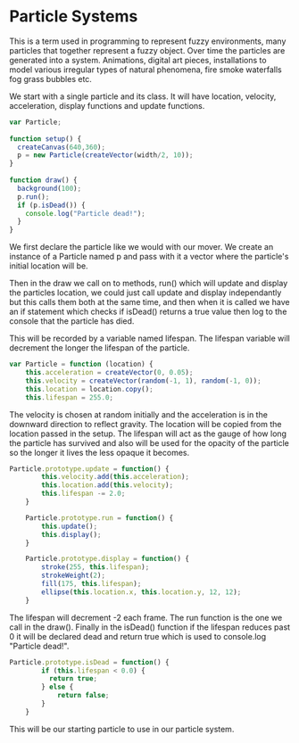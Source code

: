 # Particle Systems

This is a term used in programming to represent fuzzy environments, many particles that together represent a fuzzy object. Over time the particles are generated into a system. Animations, digital art pieces, installations to model various irregular types of natural phenomena, fire smoke waterfalls fog grass bubbles etc.

We start with a single particle and its class. It will have location, velocity, acceleration, display functions and update functions.

``` js
var Particle;
 
function setup() {
  createCanvas(640,360);
  p = new Particle(createVector(width/2, 10));
}
 
function draw() {
  background(100);
  p.run();
  if (p.isDead()) {
    console.log("Particle dead!");
  }
}
```

We first declare the particle like we would with our mover. We create an instance of a Particle named p and pass with it a vector where the particle's initial location will be. 

Then in the draw we call on to methods, run() which will update and display the particles location, we could just call update and display independantly but this calls them both at the same time, and then when it is called we have an if statement which checks if isDead() returns a true value then log to the console that the particle has died.

This will be recorded by a variable named lifespan. The lifespan variable will decrement the longer the lifespan of the particle. 

``` js
var Particle = function (location) {
	this.acceleration = createVector(0, 0.05);
	this.velocity = createVector(random(-1, 1), random(-1, 0));
	this.location = location.copy();
	this.lifespan = 255.0;
```

The velocity is chosen at random initially and the acceleration is in the downward direction to reflect gravity. The location will be copied from the location passed in the setup. The lifespan will act as the gauge of how long the particle has survived and also will be used for the opacity of the particle so the longer it lives the less opaque it becomes.

``` js
Particle.prototype.update = function() {
		this.velocity.add(this.acceleration);
		this.location.add(this.velocity);
		this.lifespan -= 2.0;
	}

	Particle.prototype.run = function() {
		this.update();
		this.display();
	}

	Particle.prototype.display = function() {
		stroke(255, this.lifespan);
		strokeWeight(2);
		fill(175, this.lifespan);
		ellipse(this.location.x, this.location.y, 12, 12);
	}
```

The lifespan will decrement -2 each frame. The run function is the one we call in the draw(). Finally in the isDead() function if the lifespan reduces past 0 it will be declared dead and return true which is used to console.log "Particle dead!". 

``` js
Particle.prototype.isDead = function() {
	    if (this.lifespan < 0.0) {
	      return true;
	    } else {
      		return false;
    	}
  	}
```
 This will be our starting particle to use in our particle system.
